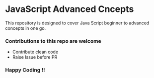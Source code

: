 # JavaScript Advanced Cncepts
 This repository is designed to cover Java Script beginner to advanced concepts in one go.

 ### Contributions to this repo are welcome

 - Contribute clean code
 - Raise Issue before PR

### Happy Coding !!
